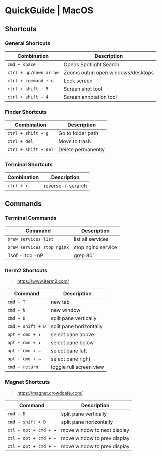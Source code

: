 # QuickGuide | MacOS

## Shortcuts

### General Shortcuts

| Combination | Description |
| --- | --- |
| `cmd + space` | Opens Spotlight Search |
| `ctrl + up/down arrow` | Zooms out/in open windows/desktops |
| `ctrl + command + q` | Lock screen |
| `ctrl + shift + 5` | Screen shot tool |
| `ctrl + shift + 4` | Screen annotation tool |

### Finder Shortcuts

| Combination | Description |
| --- | --- |
| `ctrl + shift + g` | Go to folder path |
| `ctrl + del` | Move to trash |
| `ctrl + shift + del` | Delete permanently |

### Terminal Shortcuts

| Combination | Description |
| --- | --- |
| `ctrl + r` | reverse-i-serarch |

## Commands

### Terminal Commands

| Command | Description |
| --- | --- |
| `brew services list` | list all services |
| `brew services stop nginx` | stop nginx service |
| `lsof -i tcp -nP | grep 80` | list all files using tcp protocol, with network numbers and portnumbers, then greps for 80 |

### Iterm2 Shortcuts

> <https://www.iterm2.com/>

| Command | Description |
| --- | --- |
| `cmd + T` | new tab |
| `cmd + N` | new window |
| `cmd + D` | split pane vertically |
| `cmd + shift + D` | split pane horizontally |
| `opt + cmd + ↑` | select pane above |
| `opt + cmd + ↓` | select pane below |
| `opt + cmd + ←` | select pane left |
| `opt + cmd + →` | select pane right |
| `cmd + return` | toggle full screen view |

### Magnet Shortcuts

> <https://magnet.crowdcafe.com/>

| Command | Description |
| --- | --- |
| `cmd + D` | split pane vertically |
| `cmd + shift + D` | split pane horizontally |
| `ctl + opt + cmd + →` | move window to next display |
| `ctl + opt + cmd + ←` | move window to prev display |
| `ctl + opt + cmd + ←` | move window to prev display |
